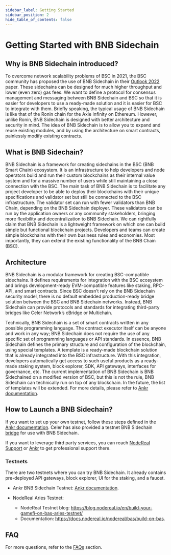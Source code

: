 ```yaml
---
sidebar_label: Getting Started
sidebar_position: 2
hide_table_of_contents: false
---
```


# Getting Started with BNB Sidechain

## Why is BNB Sidechain introduced?
To overcome network scalability problems of BSC in 2021, the BSC community has proposed the use of BNB Sidechain in their [Outlook 2022](https://www.bnbchain.world/en/blog/bsc-2022-build-and-build/) paper. These sidechains can be designed for much higher throughput and lower (even zero) gas fees. We want to define a protocol for consensus management and messaging between BNB Sidechain and BSC so that it is easier for developers to use a ready-made solution and it is easier for BSC to integrate with them. Briefly speaking, the typical usage of BNB Sidechain is like that of the Ronin chain for the Axie Infinity on Ethereum. However, unlike Ronin, BNB Sidechain is designed with better architecture and security in mind. The idea of BNB Sidechain is to allow you to expand and reuse existing modules, and by using the architecture on smart contracts, painlessly modify existing contracts. 

## What is BNB Sidechain?
BNB Sidechain is a framework for creating sidechains in the BSC (BNB Smart Chain) ecosystem. It is an infrastructure to help developers and node operators build and run their custom blockchains as their internal value system and for a massive number of users while still maintaining a close connection with the BSC. 
The main task of BNB Sidechain is to facilitate any project developer to be able to deploy their blockchains with their unique specifications and validator set but still be connected to the BSC infrastructure. The validator set can run with fewer validators than BNB Chain, depending on the BNB Sidechain deployer. These validators can be run by the application owners or any community stakeholders, bringing more flexibility and decentralization to BNB Sidechain.
We can rightfully claim that BNB Sidechain is a lightweight framework on which one can build simple but functional blockchain projects. Developers and teams can create simple blockchains with their own business rules and economies. Most importantly, they can extend the existing functionality of the BNB Chain (BSC). 

## Architecture
BNB Sidechain is a modular framework for creating BSC-compatible sidechains. 
It defines requirements for integration with the BSC ecosystem and brings development-ready EVM-compatible features like staking, RPC-API, and smart contracts. Since BSC doesn’t rely on the BNB Sidechain security model, there is no default embedded production-ready bridge solution between the BSC and BNB Sidechain networks. Instead, BNB Sidechain can provide protocols and standards for integrating third-party bridges like Celer Network’s cBridge or Multichain.

Technically, BNB Sidechain is a set of smart contracts written in any possible programming language. The contract executor itself can be anyone and work in any way; BNB Sidechain does not require the use of any specific set of programming languages or API standards. 
In essence, BNB Sidechain defines the primary structure and configuration of the blockchain, using special templates. A template is a ready-made blockchain solution that is already integrated into the BSC infrastructure. With this integration, developers automatically get access to such useful products as a ready-made staking system, block explorer, SDK, API gateways, interfaces for governance, etc. 
The current implementation of BNB Sidechain is BNB Sidechained on a modified version of BSC, but this is not the rule, BNB Sidechain can technically run on top of any blockchain. In the future, the list of templates will be extended. For more details, please refer to [Ankr documentation](https://docs.ankr.com/bnb-application-sidechain/architecture).

## How to Launch a BNB Sidechain?
If you want to set up your own testnet, follow these steps defined in the [Ankr documentation](https://www.ankr.com/docs/build-blockchain/bas/overview). Celer has also provided a testnet BNB Sidechain [bridge](https://test-bas-bridge.celer.network/#/transfer) for use with BNB Sidechain.

If you want to leverage third party services, you can reach [NodeReal Support](https://nodereal.io/semita) or [Ankr](https://docs.ankr.com/blockchain-apis/getting-support) to get professional support there. 

### Testnets
There are two testnets where you can try BNB Sidechain. It already contains pre-deployed API gateways, block explorer, UI for the staking, and a faucet.

* Ankr BNB Sidechain Testnet: [Ankr documentation](https://docs.ankr.com/bnb-application-sidechain/demo).

* NodeReal Aries Testnet: 
  * NodeReal Testnet blog: <https://blog.nodereal.io/en/build-your-gamefi-on-bas-aries-testnet/>
  * Documentation: <https://docs.nodereal.io/nodereal/bas/build-on-bas>.

## FAQ
For more questions, refer to the [FAQs](../faqs-bas.md) section.


